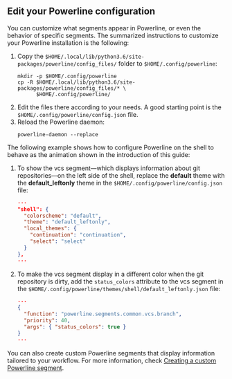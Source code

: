 ## Edit your Powerline configuration

You can customize what segments appear in Powerline, or even the behavior of
specific segments. The summarized instructions to customize your Powerline
installation is the following:

1. Copy the `$HOME/.local/lib/python3.6/site-packages/powerline/config_files/`
   folder to `$HOME/.config/powerline`:
   ```shell
   mkdir -p $HOME/.config/powerline
   cp -R $HOME/.local/lib/python3.6/site-packages/powerline/config_files/* \
         $HOME/.config/powerline/
   ```
1. Edit the files there according to your needs. A good starting point is the
   `$HOME/.config/powerline/config.json` file.
1. Reload the Powerline daemon:
   ```shell
   powerline-daemon --replace
   ```

The following example shows how to configure Powerline on the shell to behave as
the animation shown in the introduction of this guide:

1. To show the vcs segment—which displays information about git repositories—on
   the left side of the shell, replace the **default** theme with the
   **default_leftonly** theme in the `$HOME/.config/powerline/config.json` file:
   ```json
   ···
   "shell": {
     "colorscheme": "default",
     "theme": "default_leftonly",
     "local_themes": {
       "continuation": "continuation",
       "select": "select"
     }
   },
   ···
   ```
1. To make the vcs segment display in a different color when the git repository
   is dirty, add the `status_colors` attribute to the vcs segment in the
   `$HOME/.config/powerline/themes/shell/default_leftonly.json` file:
   ```json
   ···
   {
     "function": "powerline.segments.common.vcs.branch",
     "priority": 40,
     "args": { "status_colors": true }
   }
   ···
   ```

You can also create custom Powerline segments that display information tailored
to your workflow. For more information, check [Creating a custom Powerline
segment](/custom-powerline-segment/).
